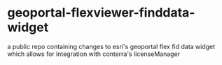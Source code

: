 geoportal-flexviewer-finddata-widget
====================================

a public repo containing changes to esri's geoportal flex fid data widget which allows for integration with conterra's licenseManager